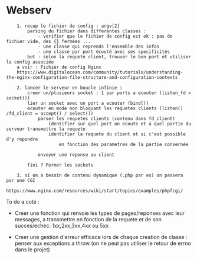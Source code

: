 # Webserv

		1. recup le fichier de config : argv[2]
			parsing du fichier dans differentes classes : 
				- verifier que le fichier de config est ok : pas de fichier vide, des {} fermées ...
				- une classe qui reprends l'ensemble des infos
				- une classe par port écouté avec ses specificités
			but : selon la requete client, trouver le bon port et utiliser la config associée
		a voir : Fichier de config Nginx 
		https://www.digitalocean.com/community/tutorials/understanding-the-nginx-configuration-file-structure-and-configuration-contexts

		2. lancer le serveur en boucle infinie :
			creer un/plusieurs socket : 1 par ports a ecouter (listen_fd = socket())
			lier un socket avec un port a ecouter (bind())
			ecouter en mode non bloquant les requetes clients (listen() /fd_client = accept() / select())
				parser les requetes clients (contenu dans fd_client)
					identifier sur quel port on ecoute et a quel partie du serveur transmettre la requete
					identifier la requete du client et si c'est possible d'y repondre 
						en fonction des parametres de la partie consernée
				
				envoyer une reponse au client 

			fini ? Fermer les sockets

  		3. si on a besoin de contenu dynamique (.php par ex) on passera par une CGI
			https://www.nginx.com/resources/wiki/start/topics/examples/phpfcgi/
		
To do a coté :
		
- Creer une fonction qui renvoie les types de pages/reponses avec leur messages, a transmettre en fonction de la requete et de son succes/echec: 1xx,2xx,3xx,4xx ou 5xx

- Creer une gestion d'erreur efficace lors de chaque creation de classe : penser aux exceptions a throw (on ne peut pas utiliser le retour de errno dans le projet)
